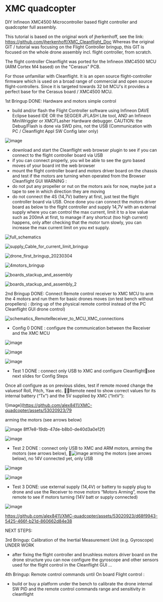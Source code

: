 # XMC quadcopter
DIY Infineon XMC4500 Microcontroller based flight controller and quadcopter full assembly.

This tutorial is based on the original work of jherkenhoff, see the link: https://github.com/jherkenhoff/XMC_Cleanflight_Doc
Whereas the original GIT / tutorial was focusing on the Flight Controller bringup, this GIT is focused on the whole drone assembly incl. flight controller, from scratch. 

The flight controller Cleanflight was ported for the Infineon XMC4500 MCU (ARM Cortex M4 based) on the "Cerasus" PCB.

For those unfamiliar with Cleanflight. It is an open source flight-controller firmware which is used on a broad range of commercial and open source flight-controllers. Since it is targeted towards 32 bit MCU's it provides a perfect base for the Cerasus board / XMC4500 MCU.

1st Bringup DONE: Hardware and motors simple control
- build and/or flash the Flight Controller software using Infineon DAVE Eclipse based IDE OR the SEGGER JFLASH Lite tool, AND an Infineon MiniWriggler or XMCFLasher Hardware debugger. CAUTION: the Debug/Flash is done via SWD pins, not the USB (Communication with PC / Cleanflight Appl SW Config later only)

![image](https://github.com/alex8411/XMC-quadcopter/assets/53020923/f170a32b-48b3-456b-baf6-34ddf2fa9139)

- download and start the Cleanflight web browser plugin to see if you can connect to the flight controller board via USB
- if you can connect properly, you wil be able to see the gyro based moves of your board int the web browser
- mount the flight controller board and motors driver board on the chassis and test if the motors are turning when operated from the Browser Cleanflight GUI
WARNING : 
- do not put any propeller or nut on the motors axis for now, maybe just a tape to see in which direction they are moving
- do not connect the 4S (14,7V) battery at first, just test the flight controller board via USB. Once done you can connect the motors driver board as below to the flight controller and supply 14,7V with an external supply where you can control the max current, limit it to a low value such as 200mA at first, to manage if any shortcut (too high current) happens, only after checking that the motor turn slowly, you can increase the max current limit on you ext supply.


![full_schematics](https://user-images.githubusercontent.com/53020923/225000396-94c44e37-3880-45eb-9cef-276a054b6754.png)

![supply_Cable_for_current_limit_bringup](https://user-images.githubusercontent.com/53020923/223108909-fee6594b-b4fb-4649-b664-825c47fc2b5e.png)

![drone_first_bringup_20230304](https://user-images.githubusercontent.com/53020923/223107001-305f6b54-2690-4eec-adb0-e4f18266bb32.jpg)

![4motors_bringup](https://user-images.githubusercontent.com/53020923/223109392-92ddcfb7-16fa-41e9-be3a-3f8d52831f3d.png)


 
![boards_stackup_and_assembly](https://user-images.githubusercontent.com/53020923/224997301-727d79b6-fb10-402d-8ecc-ec976826d33b.jpg)

![boards_stackup_and_assembly_2](https://user-images.githubusercontent.com/53020923/224997340-fd0a70fd-cba3-4bd5-bc68-5fe2686f5797.jpg)



2nd Bringup DONE: Connect Remote control receiver to XMC MCU to arm the 4 motors and run them for basic drones moves (on test bench without propellers)  :
(bring up of the physical remote control instead of the PC Cleanflight GUI drone control)

![schematics_RemoteReceiver_to_MCU_XMC_connections](https://github.com/alex8411/XMC-quadcopter/assets/53020923/5d0a9cdc-7b79-474c-b0a0-87ae5f30cd54)


- Config 0 DONE : configure the communication between the Receiver and the XMC MCU

![image](https://github.com/alex8411/XMC-quadcopter/assets/53020923/87c12fe6-061f-4b35-b86b-12358e0fcade)

![image](https://github.com/alex8411/XMC-quadcopter/assets/53020923/2ce1f04f-e769-4164-b642-9fd013a6811a)

![image](https://github.com/alex8411/XMC-quadcopter/assets/53020923/6b9f4459-03a3-4883-bfec-1e677ea12436)


- Test 1 DONE : connect only USB to XMC and configure Cleanflightsee next slides for Config Steps

Once all configure as on previous slides, test if remote moved change the valuesof Roll, Pitch, Yaw etc. Remote need to show correct values for its internal battery (“Tx”) and the 5V supplied by XMC (“IntV”):

![image](https://github.com/alex8411/XMC-quadcopter/assets/53020923/79

arming the motors (see arrows below)


![image](https://github.com/alex8411/XMC-quadcopter/assets/53020923/ee81815b-f3f7-417e-ba54-3d8816c9c486)
8ff7e8-19db-47de-b8b0-de40d3a0e12f)

![image](https://github.com/alex8411/XMC-quadcopter/assets/53020923/54afa14d-9682-4c27-a006-7faa35ca5a80)


- Test 2 DONE : connect only USB to XMC and ARM motors, arming the motors (see arrows below), ![image](https://github.com/alex8411/XMC-quadcopter/assets/53020923/3ef346dd-ca7f-457f-b6cc-c3d5f53a58c9)
arming the motors (see arrows below), no 14V connected yet, only USB

![image](https://github.com/alex8411/XMC-quadcopter/assets/53020923/2a3a7316-8600-47df-8ec3-bbfbe98ef3c9)

![image](https://github.com/alex8411/XMC-quadcopter/assets/53020923/99220e62-3051-4379-ab45-cb766bc1ae3e)


- Test 3 DONE: use external supply (14,4V) or battery to supply plug to drone and use the Receiver to move motors
“Motors Arming”, move the remote to see if motors turning (14V batt or supply connected)

![image](https://github.com/alex8411/XMC-quadcopter/assets/53020923/ac77ba10-6188-4c6a-821f-278777453d61)

https://github.com/alex8411/XMC-quadcopter/assets/53020923/d68f9943-5425-466f-b21d-860662d84e38

NEXT STEPS:

3rd Bringup: Calibration of the Inertial Measurement Unit (e.g. Gyroscope) UNDER WORK
- after fixing the flight controller and brushless motors driver board on the drone structure you can now configure the gyroscope and other sensors used for the flight control in the Cleanflight GUI
...

4th Bringup: Remote control commands until On board Flight control : 
- build or buy a platform under the bench to calibrate the drone internal SW PID and the remote control commands range and sensitivity in cleanflight


